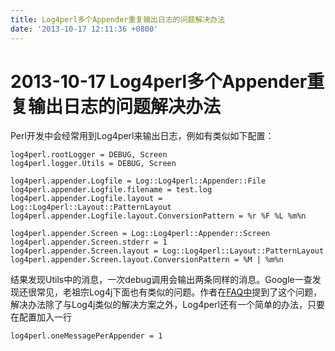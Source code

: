 ```yaml
---
title: Log4perl多个Appender重复输出日志的问题解决办法
date: '2013-10-17 12:11:36 +0800'
---
```


# 2013-10-17  Log4perl多个Appender重复输出日志的问题解决办法

Perl开发中会经常用到Log4perl来输出日志，例如有类似如下配置：

```text
log4perl.rootLogger = DEBUG, Screen
log4perl.logger.Utils = DEBUG, Screen

log4perl.appender.Logfile = Log::Log4perl::Appender::File
log4perl.appender.Logfile.filename = test.log
log4perl.appender.Logfile.layout = Log::Log4perl::Layout::PatternLayout
log4perl.appender.Logfile.layout.ConversionPattern = %r %F %L %m%n

log4perl.appender.Screen = Log::Log4perl::Appender::Screen
log4perl.appender.Screen.stderr = 1
log4perl.appender.Screen.layout = Log::Log4perl::Layout::PatternLayout
log4perl.appender.Screen.layout.ConversionPattern = %M | %m%n
```

结果发现Utils中的消息，一次debug调用会输出两条同样的消息。Google一查发现还很常见，老祖宗Log4j下面也有类似的问题。作者在[FAQ中](http://log4perl.sourceforge.net/releases/Log-Log4perl/docs/html/Log/Log4perl/FAQ.html#a6c81)提到了这个问题，解决办法除了与Log4j类似的解决方案之外，Log4perl还有一个简单的办法，只要在配置加入一行

```text
log4perl.oneMessagePerAppender = 1 
```

